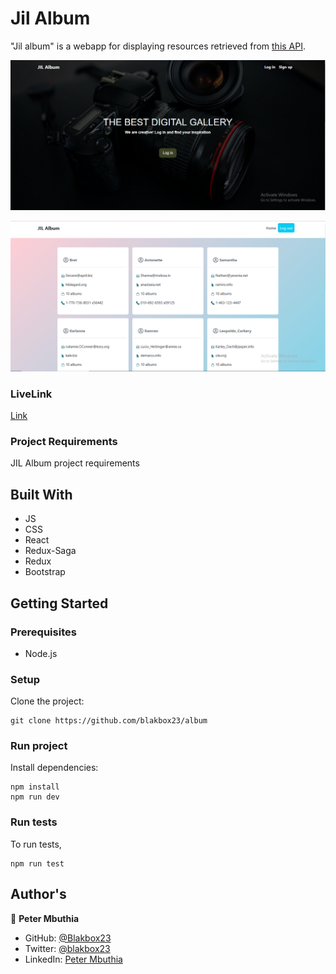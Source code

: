 # Jil Album

"Jil album" is a webapp for displaying resources retrieved from [this API](https://jsonplaceholder.typicode.com/). 


  ![Landing page](./images/Landing.PNG)
  
  ![Home](./images//Home.PNG)

### LiveLink
[Link](https://lighthearted-cascaron-2f0864.netlify.app/#/)

### Project Requirements
JIL Album project requirements

## Built With
- JS
- CSS
- React
- Redux-Saga
- Redux
- Bootstrap

## Getting Started

### Prerequisites

- Node.js

### Setup

Clone the project:

```
git clone https://github.com/blakbox23/album
```

### Run project

Install dependencies:

```
npm install
npm run dev
```

### Run tests

To run tests,

```
npm run test
```

## Author's

👤 **Peter Mbuthia** 

- GitHub: [@Blakbox23](https://github.com/blakbox23) 
- Twitter: [@blakbox23](https://twitter.com/blakbox23) 
- LinkedIn: [Peter Mbuthia](https://www.linkedin.com/in/peter-mbuthia) 

